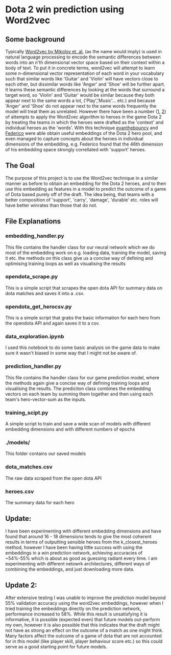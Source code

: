 # Dota 2 win prediction using Word2vec

## Some background
Typically [Word2vec by Mikolov et. al.](https://papers.nips.cc/paper/5021-distributed-representations-of-words-and-phrases-and-their-compositionality.pdf) (as the name would imply) is used in natural language processing to encode the semantic differences between words into an n'th dimensional vector space based on their context within a body of text. To put it in concrete terms, word2vec will attempt to learn some n-dimensional vector representation of each word in your vocabulary such that similar words like 'Guitar' and 'Violin' will have vectors close to each other, but dissimilar words like 'Anger' and 'Shoe' will be further apart. It learns these semantic differences by looking at the words that surround a target word, so 'Violin' and 'Guitar' would be similar because they both appear next to the same words a lot, ('Play','Music'... etc.) and because 'Anger' and 'Shoe' do not appear next to the same words frequently the model will treat them as unrelated. However there have been a number ([1](https://github.com/evanthebouncy/dota_hero_semantic_embedding), [2](http://federicov.github.io/word-embeddings-and-dota2.html)) of attempts to apply the Word2vec algorithm to heroes in the game Dota 2 by treating the teams in which the heroes were drafted as the 'context' and individual heroes as the 'words'. With this technique [evanthebouncy](https://github.com/evanthebouncy) and [Federico](http://federicov.github.io/author/federico-vaggi.html) were able obtain useful embeddings of the Dota 2 hero pool, and even managed to capture concepts about the heroes in individual dimensions of the embedding, e.g. Federico found that the 46th dimension of his embedding space strongly correllated with 'support' heroes.

## The Goal
The purpose of this project is to use the Word2vec technique in a similar manner as before to obtain an embedding for the Dota 2 heroes, and to then use this embedding as features in a model to predict the outcome of a game of Dota based purely off of the draft. The idea being, that teams with a better composition of 'support', 'carry', 'damage', 'durable' etc. roles will have better winrates than those that do not.

## File Explanations

### embedding_handler.py

This file contains the handler class for our neural network which we do most of the embedding work on e.g. loading data, training the model, saving it etc. the methods on this class give us a concise way of defining and optimising training loops as well as visualising the results

### opendota_scrape.py

This is a simple script that scrapes the open dota API for summary data on dota matches and saves it into a .csv.

### opendota_get_herocsv.py

This is a simple script that grabs the basic information for each hero from the opendota API and again saves it to a csv.

### data_exploration.ipynb

I used this notebook to do some basic analysis on the game data to make sure it wasn't biased in some way that I might not be aware of.

### prediction_handler.py

This file contains the handler class for our game prediction model, where the methods again give a concise way of defining training loops and visualising the results. The prediciton class combines the embedding vectors on each team by summing them together and then using each team's hero-vector-sum as the inputs.

### training_scipt.py

A simple script to train and save a wide scan of models with different embedding dimensions and with different numbers of epochs

### ./models/

This folder contains our saved models

### dota_matches.csv

The raw data scraped from the open dota API

### heroes.csv

The summary data for each hero

## Update:
I have been experimenting with different embedding dimensions and have found that around 16 - 18 dimensions tends to give the most coherent results in terms of outputting sensible heroes from the k_closest_heroes method, however I have been having little success with using the embeddings in a win prediction network, achieving accuracies of ~54%-55% which is about as good as guessing radiant every time. I am experimenting with different netowrk architectures, different ways of combining the embeddings, and just downloading more data.

## Update 2:
After extensive testing I was unable to improve the prediction model beyond 55% validation accuracy using the word2vec embeddings, however when I tried training the embeddings directly on the prediction network, performance increased to 58%. While this result is unsatisfying it is informative, it is possible (expected even) that future models out-perform my own, however it is also possible that this indicates that the draft might not have as strong an effect on the outcome of a match as one might think. Many factors affect the outcome of a game of dota that are not accounted for in this model (like player skill, player behaviour score etc.) so this could serve as a good starting point for future models.
